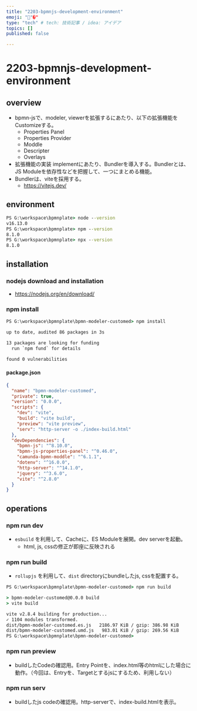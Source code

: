 ```yaml
---
title: "2203-bpmnjs-development-environment"
emoji: "🚝"�"
type: "tech" # tech: 技術記事 / idea: アイデア
topics: []
published: false

---
```


# 2203-bpmnjs-development-environment

## overview

- bpmn-jsで、modeler, viewerを拡張するにあたり、以下の拡張機能をCustomizeする。
  + Properties Panel
  + Properties Provider
  + Moddle
  + Descripter
  + Overlays
- 拡張機能の実装 implementにあたり、Bundlerを導入する。Bundlerとは、JS Moduleを依存性などを把握して、一つにまとめる機能。
- Bundlerは、viteを採用する。
  + https://vitejs.dev/ 

## environment

```cmd
PS G:\workspace\bpmnplate> node --version
v16.13.0
PS G:\workspace\bpmnplate> npm --version
8.1.0
PS G:\workspace\bpmnplate> npx --version
8.1.0
```

## installation

### nodejs download and installation
- https://nodejs.org/en/download/

### npm install

```cmd
PS G:\workspace\bpmnplate\bpmn-modeler-customed> npm install

up to date, audited 86 packages in 3s

13 packages are looking for funding
  run `npm fund` for details

found 0 vulnerabilities
```


#### package.json

```json
{
  "name": "bpmn-modeler-customed",
  "private": true,
  "version": "0.0.0",
  "scripts": {
    "dev": "vite",
    "build": "vite build",
    "preview": "vite preview",
    "serv": "http-server -o ./index-build.html"
  },
  "devDependencies": {
    "bpmn-js": "^8.10.0",
    "bpmn-js-properties-panel": "^0.46.0",
    "camunda-bpmn-moddle": "^6.1.1",
    "dotenv": "^16.0.0",
    "http-server": "^14.1.0",
    "jquery": "^3.6.0",
    "vite": "^2.8.0"
  }
}

```
## operations

### npm run dev
- `esbuild` を利用して、Cacheに、ES Moduleを展開。dev serverを起動。
  + html, js, cssの修正が即座に反映される

### npm run build
- `rollupjs` を利用して、`dist` directoryにbundleしたjs, cssを配置する。


```cmd
PS G:\workspace\bpmnplate\bpmn-modeler-customed> npm run build

> bpmn-modeler-customed@0.0.0 build
> vite build

vite v2.8.4 building for production...
✓ 1104 modules transformed.
dist/bpmn-modeler-customed.es.js   2186.97 KiB / gzip: 386.98 KiB
dist/bpmn-modeler-customed.umd.js   983.01 KiB / gzip: 269.56 KiB
PS G:\workspace\bpmnplate\bpmn-modeler-customed>
```

### npm run preview
- buildしたCodeの確認用。Entry Pointを、index.html等のhtmlにした場合に動作。（今回は、Entryを、Targetとするjsにするため、利用しない）

### npm run serv
- buildしたjs codeの確認用。http-serverで、index-build.htmlを表示。



